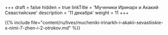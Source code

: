+++
draft = false
hidden = true
linkTitle = 'Мученики Иринарх и Акакий Севастийские'
description = '11 декабря'
weight = 11
+++

{{% include file="content/ru/lives/mucheniki-irinarkh-i-akakii-sevastiiskie-s-nimi-7-zhen-i-2-otrokov.md" %}}
